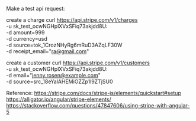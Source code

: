 Make a test api request:

create a charge
curl https://api.stripe.com/v1/charges \
   -u sk_test_ocwNGHplXVxSFiq73akjdd8U: \
   -d amount=999 \
   -d currency=usd \
   -d source=tok_1CrozNHyRg6mRuD3AZqLF30W \
   -d receipt_email="ra@gmail.com"

create a customer
curl https://api.stripe.com/v1/customers \
   -u sk_test_ocwNGHplXVxSFiq73akjdd8U: \
   -d email="jenny.rosen@example.com" \
   -d source=src_18eYalAHEMiOZZp1l9ZTjSU0

Reference:
https://stripe.com/docs/stripe-js/elements/quickstart#setup
https://alligator.io/angular/stripe-elements/
https://stackoverflow.com/questions/47847606/using-stripe-with-angular-5
